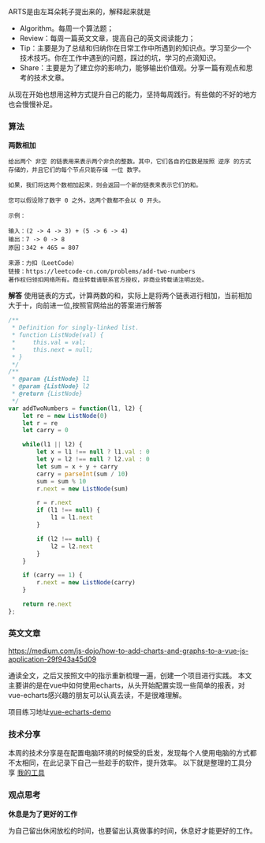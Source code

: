 ARTS是由左耳朵耗子提出来的，解释起来就是

* Algorithm。每周一个算法题；
* Review：每周一篇英文文章，提高自己的英文阅读能力；
* Tip：主要是为了总结和归纳你在日常工作中所遇到的知识点。学习至少一个技术技巧。你在工作中遇到的问题，踩过的坑，学习的点滴知识。
* Share：主要是为了建立你的影响力，能够输出价值观。分享一篇有观点和思考的技术文章。

从现在开始也想用这种方式提升自己的能力，坚持每周践行。有些做的不好的地方也会慢慢补足。

### 算法

**两数相加**

```
给出两个 非空 的链表用来表示两个非负的整数。其中，它们各自的位数是按照 逆序 的方式存储的，并且它们的每个节点只能存储 一位 数字。

如果，我们将这两个数相加起来，则会返回一个新的链表来表示它们的和。

您可以假设除了数字 0 之外，这两个数都不会以 0 开头。

示例：

输入：(2 -> 4 -> 3) + (5 -> 6 -> 4)
输出：7 -> 0 -> 8
原因：342 + 465 = 807

来源：力扣（LeetCode）
链接：https://leetcode-cn.com/problems/add-two-numbers
著作权归领扣网络所有。商业转载请联系官方授权，非商业转载请注明出处。
```

**解答**
使用链表的方式，计算两数的和，实际上是将两个链表进行相加，当前相加大于十，向前进一位,按照官网给出的答案进行解答

```js
/**
 * Definition for singly-linked list.
 * function ListNode(val) {
 *     this.val = val;
 *     this.next = null;
 * }
 */
/**
 * @param {ListNode} l1
 * @param {ListNode} l2
 * @return {ListNode}
 */
var addTwoNumbers = function(l1, l2) {
    let re = new ListNode(0)
	let r = re
	let carry = 0

	while(l1 || l2) {
		let x = l1 !== null ? l1.val : 0
		let y = l2 !== null ? l2.val : 0
		let sum = x + y + carry
		carry = parseInt(sum / 10)
		sum = sum % 10
		r.next = new ListNode(sum)

		r = r.next
		if (l1 !== null) {
			l1 = l1.next
		}

		if (l2 !== null) {
			l2 = l2.next
		}
	}

	if (carry == 1) {
		r.next = new ListNode(carry)
	}

	return re.next
};
```

### 英文文章

https://medium.com/js-dojo/how-to-add-charts-and-graphs-to-a-vue-js-application-29f943a45d09

通读全文，之后又按照文中的指示重新梳理一遍，创建一个项目进行实践。
本文主要讲的是在vue中如何使用echarts，从头开始配置实现一些简单的报表，对vue-echarts感兴趣的朋友可以认真去读，不是很难理解。

项目练习地址[vue-echarts-demo](https://github.com/oneMoreTime1357/vue-echarts-demo)

### 技术分享

本周的技术分享是在配置电脑环境的时候受的启发，发现每个人使用电脑的方式都不太相同，在此记录下自己一些趁手的软件，提升效率。
以下就是整理的工具分享
[我的工具](http://yikeshu.me/2019/06/16/my-tools/)


### 观点思考

**休息是为了更好的工作**

为自己留出休闲放松的时间，也要留出认真做事的时间，休息好才能更好的工作。
